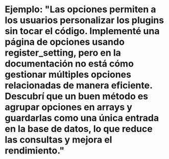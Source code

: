# Ejemplo: "Las opciones permiten a los usuarios personalizar los plugins sin tocar el código. Implementé una página de opciones usando register_setting, pero en la documentación no está cómo gestionar múltiples opciones relacionadas de manera eficiente. Descubrí que un buen método es agrupar opciones en arrays y guardarlas como una única entrada en la base de datos, lo que reduce las consultas y mejora el rendimiento."